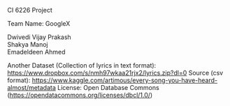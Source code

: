 CI 6226 Project

Team Name: GoogleX

Dwivedi Vijay Prakash   
Shakya Manoj   
Emadeldeen Ahmed   

Another Dataset (Collection of lyrics in text format): https://www.dropbox.com/s/nmh97wkaa21rjx2/lyrics.zip?dl=0
Source (csv format): https://www.kaggle.com/artimous/every-song-you-have-heard-almost/metadata
License: Open Database Commons (https://opendatacommons.org/licenses/dbcl/1.0/)
